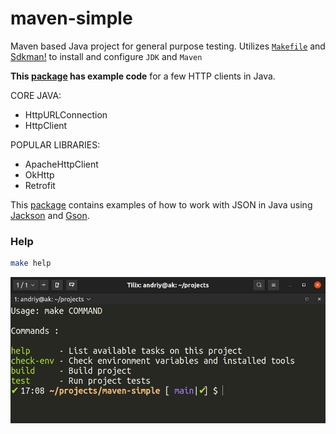 # maven-simple

Maven based Java project for general purpose testing.
Utilizes [`Makefile`](./Makefile) and [Sdkman!](https://sdkman.io/) to install 
and configure `JDK` and `Maven`

**This [package](https://github.com/AndriyKalashnykov/maven-simple/tree/main/src/main/java/http/client) has example code** for a few HTTP clients in Java.

CORE JAVA:
* HttpURLConnection
* HttpClient

POPULAR LIBRARIES:
* ApacheHttpClient
* OkHttp
* Retrofit

This [package](https://github.com/AndriyKalashnykov/maven-simple/tree/main/src/main/java/jsonparse/) contains examples 
of how to work with JSON in Java using [Jackson](https://github.com/FasterXML/jackson) and [Gson](https://github.com/google/gson).

### Help

```bash
make help
```

![make-help](./images/help.png)